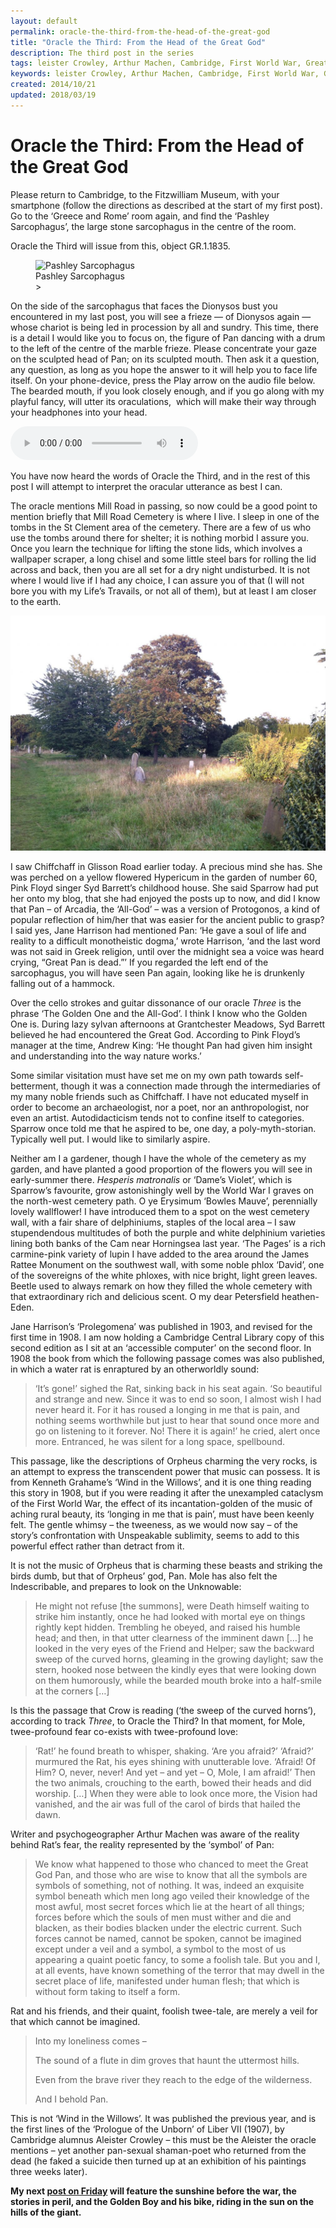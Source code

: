 ```yaml
---
layout: default
permalink: oracle-the-third-from-the-head-of-the-great-god
title: "Oracle the Third: From the Head of the Great God"
description: The third post in the series
tags: leister Crowley, Arthur Machen, Cambridge, First World War, Great God Pan, Great War, Jane Ellen Harrison, Kenneth Grahame, Mill Road Cemetery, music, Pink Floyd, psychogeography, shamanism, Syd Barrett, Wind in the Willows
keywords: leister Crowley, Arthur Machen, Cambridge, First World War, Great God Pan, Great War, Jane Ellen Harrison, Kenneth Grahame, Mill Road Cemetery, music, Pink Floyd, psychogeography, shamanism, Syd Barrett, Wind in the Willows
created: 2014/10/21
updated: 2018/03/19
---
```


Oracle the Third: From the Head of the Great God
================================================

Please return to Cambridge, to the Fitzwilliam Museum, with your smartphone (follow the directions as described at the start of my first post). Go to the ‘Greece and Rome’ room again, and find the ‘Pashley Sarcophagus’, the large stone sarcophagus in the centre of the room.

Oracle the Third will issue from this, object GR.1.1835.

<div class="text-center my-3">
    <figure class="figure">
        <img src="https://data.fitzmuseum.cam.ac.uk/imagestore/ant/ant47/GR_1_1835_1_200807_adn21_dc2.jpg"
        alt="Pashley Sarcophagus" class="img-fluid" />
        <figcaption class="figure-caption text-info">Pashley Sarcophagus</figcaption>>
    </figure>
</div>


On the side of the sarcophagus that faces the Dionysos bust you encountered in my last post, you will see a frieze — of
Dionysos again — whose chariot is being led in procession by all and sundry. This time, there is a detail I would like 
you to focus on, the figure of Pan dancing with a drum to the left of the centre of the marble frieze. Please concentrate
your gaze on the sculpted head of Pan; on its sculpted mouth. Then ask it a question, any question, as long as you hope
the answer to it will help you to face life itself. On your phone-device, press the Play arrow on the audio file below.
The bearded mouth, if you look closely enough, and if you go along with my playful fancy, will utter its oraculations, 
which will make their way through your headphones into your head.


<audio controls="controls">
    <source type="audio/mpeg" src="uploads/2017/07/Three.mp3" />
        [uploads/2017/07/Three.mp3](uploads/2017/07/Three.mp3)
</audio>

You have now heard the words of Oracle the Third, and in the rest of this post I will attempt to interpret the oracular
utterance as best I can.

The oracle mentions Mill Road in passing, so now could be a good point to mention briefly that Mill Road Cemetery is
where I live. I sleep in one of the tombs in the St Clement area of the cemetery. There are a few of us who use the tombs
around there for shelter; it is nothing morbid I assure you. Once you learn the technique for lifting the stone lids, which
involves a wallpaper scraper, a long chisel and some little steel bars for rolling the lid across and back, then you are
all set for a dry night undisturbed. It is not where I would live if I had any choice, I can assure you of that (I will
not bore you with my Life’s Travails, or not all of them), but at least I am closer to the earth.


[![](uploads/2018/03/IMG_0568-1024x765.jpg)](uploads/2018/03/IMG_0568.jpg)

I saw Chiffchaff in Glisson Road earlier today. A precious mind she has. She was perched on a yellow flowered Hypericum
in the garden of number 60, Pink Floyd singer Syd Barrett’s childhood house. She said Sparrow had put her onto my blog,
that she had enjoyed the posts up to now, and did I know that Pan – of Arcadia, the ‘All-God’ – was a version of Protogonos,
a kind of popular reflection of him/her that was easier for the ancient public to grasp? I said yes, Jane Harrison had
mentioned Pan: ‘He gave a soul of life and reality to a difficult monotheistic dogma,’ wrote Harrison, ‘and the last word
was not said in Greek religion, until over the midnight sea a voice was heard crying, “Great Pan is dead.”’ If you regarded
the left end of the sarcophagus, you will have seen Pan again, looking like he is drunkenly falling out of a hammock.

Over the cello strokes and guitar dissonance of our oracle _Three_ is the phrase ‘The Golden One and the All-God’. I think
I know who the Golden One is. During lazy sylvan afternoons at Grantchester Meadows, Syd Barrett believed he had encountered
the Great God. According to Pink Floyd’s manager at the time, Andrew King: ‘He thought Pan had given him insight and
understanding into the way nature works.’

Some similar visitation must have set me on my own path towards self-betterment, though it was a connection made through
the intermediaries of my many noble friends such as Chiffchaff. I have not educated myself in order to become an archaeologist,
nor a poet, nor an anthropologist, nor even an artist. Autodidacticism tends not to confine itself to categories. Sparrow
once told me that he aspired to be, one day, a poly-myth-storian. Typically well put. I would like to similarly aspire.

Neither am I a gardener, though I have the whole of the cemetery as my garden, and have planted a good proportion of the
flowers you will see in early-summer there. _Hesperis matronalis_ or ‘Dame’s Violet’, which is Sparrow’s favourite, grow
astonishingly well by the World War I graves on the north-west cemetery path. O ye Erysimum ‘Bowles Mauve’, perennially
lovely wallflower! I have introduced them to a spot on the west cemetery wall, with a fair share of delphiniums, staples
of the local area – I saw stupendendous multitudes of both the purple and white delphinium varieties lining both banks
of the Cam near Horningsea last year. ‘The Pages’ is a rich carmine-pink variety of lupin I have added to the area around
the James Rattee Monument on the southwest wall, with some noble phlox ‘David’, one of the sovereigns of the white phloxes,
with nice bright, light green leaves. Beetle used to always remark on how they filled the whole cemetery with that
extraordinary rich and delicious scent. O my dear Petersfield heathen-Eden.

Jane Harrison’s ‘Prolegomena’ was published in 1903, and revised for the first time in 1908. I am now holding a Cambridge
Central Library copy of this second edition as I sit at an ‘accessible computer’ on the second floor. In 1908 the book
from which the following passage comes was also published, in which a water rat is enraptured by an otherworldly sound:

> ‘It’s gone!’ sighed the Rat, sinking back in his seat again. ‘So beautiful and strange and new. Since it was to end so
soon, I almost wish I had never heard it. For it has roused a longing in me that is pain, and nothing seems worthwhile
but just to hear that sound once more and go on listening to it forever. No! There it is again!’ he cried, alert once more.
Entranced, he was silent for a long space, spellbound.

This passage, like the descriptions of Orpheus charming the very rocks, is an attempt to express the transcendent power
that music can possess. It is from Kenneth Grahame’s ‘Wind in the Willows’, and it is one thing reading this story in
1908, but if you were reading it after the unexampled cataclysm of the First World War, the effect of its incantation-golden
of the music of aching rural beauty, its ‘longing in me that is pain’, must have been keenly felt. The gentle whimsy –
the tweeness, as we would now say – of the story’s confrontation with Unspeakable sublimity, seems to add to this
powerful effect rather than detract from it.

It is not the music of Orpheus that is charming these beasts and striking the birds dumb, but that of Orpheus’ god, Pan.
Mole has also felt the Indescribable, and prepares to look on the Unknowable:

> He might not refuse \[the summons\], were Death himself waiting to strike him instantly, once he had looked with mortal
eye on things rightly kept hidden. Trembling he obeyed, and raised his humble head; and then, in that utter clearness of
the imminent dawn \[…\] he looked in the very eyes of the Friend and Helper; saw the backward sweep of the curved horns,
gleaming in the growing daylight; saw the stern, hooked nose between the kindly eyes that were looking down on them
humorously, while the bearded mouth broke into a half-smile at the corners \[…\]

Is this the passage that Crow is reading (‘the sweep of the curved horns’), according to track _Three_, to Oracle the
Third? In that moment, for Mole, twee-profound fear co-exists with twee-profound love:

> ‘Rat!’ he found breath to whisper, shaking. ‘Are you afraid?’ ‘Afraid?’ murmured the Rat, his eyes shining with
unutterable love. ‘Afraid! Of Him? O, never, never! And yet – and yet – O, Mole, I am afraid!’ Then the two animals,
crouching to the earth, bowed their heads and did worship. \[…\] When they were able to look once more, the Vision had
vanished, and the air was full of the carol of birds that hailed the dawn.

Writer and psychogeographer Arthur Machen was aware of the reality behind Rat’s fear, the reality represented by the
‘symbol’ of Pan:

> We know what happened to those who chanced to meet the Great God Pan, and those who are wise to know that all the
symbols are symbols of something, not of nothing. It was, indeed an exquisite symbol beneath which men long ago veiled
their knowledge of the most awful, most secret forces which lie at the heart of all things; forces before which the
souls of men must wither and die and blacken, as their bodies blacken under the electric current. Such forces cannot be
named, cannot be spoken, cannot be imagined except under a veil and a symbol, a symbol to the most of us appearing a
quaint poetic fancy, to some a foolish tale. But you and I, at all events, have known something of the terror that may
dwell in the secret place of life, manifested under human flesh; that which is without form taking to itself a form.

Rat and his friends, and their quaint, foolish twee-tale, are merely a veil for that which cannot be imagined.

> Into my loneliness comes –
>
> The sound of a flute in dim groves that haunt the uttermost hills.
>
> Even from the brave river they reach to the edge of the wilderness.
>
> And I behold Pan.

This is not ‘Wind in the Willows’. It was published the previous year, and is the first lines of the ‘Prologue of the
Unborn’ of Liber VII (1907), by Cambridge alumnus Aleister Crowley – this must be the Aleister the oracle mentions – yet
another pan-sexual shaman-poet who returned from the dead (he faked a suicide then turned up at an exhibition of his
paintings three weeks later).

__My next [post on Friday](oracle-the-fourth-from-the-head-of-a-mouse) will feature the sunshine before the war, the stories in peril, and the Golden Boy and his bike,
riding in the sun on the hills of the giant.__
